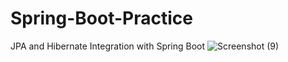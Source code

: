 # Spring-Boot-Practice

JPA and Hibernate Integration with Spring Boot
![Screenshot (9)](https://user-images.githubusercontent.com/47993316/128175760-2605ffe9-b16c-4cd8-9f42-f0f33a513f0d.png)
